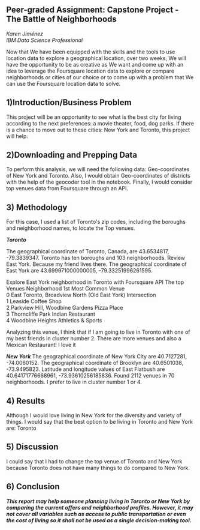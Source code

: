 ## Peer-graded Assignment: Capstone Project - The Battle of Neighborhoods

_Karen Jiménez_  
_IBM Data Science Professional_
 
Now that We have been equipped with the skills and the tools to use location data to explore a geographical location, over two weeks, We will have the opportunity to be as creative as We want and come up with an idea to leverage the Foursquare location data to explore or compare neighborhoods or cities of our choice or to come up with a problem that We can use the Foursquare location data to solve.
## 1)Introduction/Business Problem
This project will be an opportunity to see what is the best city for living according to the next preferences: a movie theater, food, dog parks. If there is a chance to move out to these cities: New York and Toronto, this project will help.
## 2)Downloading and Prepping Data
To perform this analysis, we will need the following data:
Geo-coordinates of New York and Toronto. Also, I would obtain Geo-coordinates of districts with the help of the geocoder tool in the notebook. Finally, I would consider top venues data from Foursquare through an API.

## 3) Methodology

For this case, I used a list of Toronto's zip codes, including the boroughs and neighborhood names, to locate the Top venues. 

**_Toronto_**

The geographical coordinate of Toronto, Canada, are 43.6534817, -79.3839347.
Toronto has ten boroughs and 103 neighborhoods.
Review East York. Because my friend lives there.
The geographical coordinate of East York are 43.699971000000005, -79.33251996261595.

Explore East York neighborhood in Toronto with Foursquare API
The top Venues 
Neighborhood 1st Most Common Venue  \
0  East Toronto, Broadview North (Old East York)          Intersection   
1                                        Leaside           Coffee Shop   
2                Parkview Hill, Woodbine Gardens           Pizza Place   
3                               Thorncliffe Park     Indian Restaurant   
4                               Woodbine Heights    Athletics & Sports   

Analyzing this venue, I think that if I am going to live in Toronto with one of my best friends in cluster number 2. There are more venues and also a Mexican Restaurant! I love it

**_New York_**
The geographical coordinate of New York City are 40.7127281, -74.0060152.
The geographical coordinate of Brooklyn are 40.6501038, -73.9495823.
Latitude and longitude values of East Flatbush are 40.64171776668961, -73.93610256185836.
Found 2112 venues in 70 neighborhoods.
I prefer to live in cluster number 1 or 4.

## 4) Results

Although I would love living in New York for the diversity and variety of things. I would say that the best option to be living in Toronto and New York are:
Toronto



## 5) Discussion
I could say that I had to change the top venue of Toronto and New York because Toronto does not have many things to do compared to New York. 


## 6) Conclusion

**_This report may help someone planning living in Toronto or New York by comparing the current offers and neighborhood profiles. However, it may not cover all variables such as access to public transportation or even the cost of living so it shall not be used as a single decision-making tool._**


